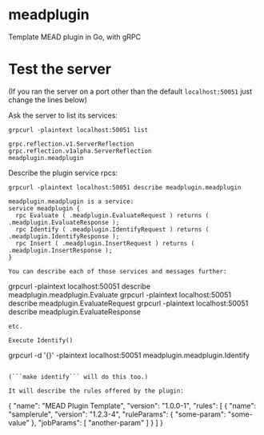 # meadplugin
Template MEAD plugin in Go, with gRPC

# Test the server

(If you ran the server on a port other than the default ```localhost:50051``` just change the lines below)

Ask the server to list its services:
```
grpcurl -plaintext localhost:50051 list
```

```
grpc.reflection.v1.ServerReflection
grpc.reflection.v1alpha.ServerReflection
meadplugin.meadplugin
```

Describe the plugin service rpcs:
```
grpcurl -plaintext localhost:50051 describe meadplugin.meadplugin
```
```
meadplugin.meadplugin is a service:
service meadplugin {
  rpc Evaluate ( .meadplugin.EvaluateRequest ) returns ( .meadplugin.EvaluateResponse );
  rpc Identify ( .meadplugin.IdentifyRequest ) returns ( .meadplugin.IdentifyResponse );
  rpc Insert ( .meadplugin.InsertRequest ) returns ( .meadplugin.InsertResponse );
}

You can describe each of those services and messages further:
```
grpcurl -plaintext localhost:50051 describe meadplugin.meadplugin.Evaluate
grpcurl -plaintext localhost:50051 describe meadplugin.EvaluateRequest
grpcurl -plaintext localhost:50051 describe meadplugin.EvaluateResponse
```
etc.

Execute Identify()
```
grpcurl -d '{}' -plaintext localhost:50051 meadplugin.meadplugin.Identify
```

(```make identify``` will do this too.)

It will describe the rules offered by the plugin:
```
{
  "name": "MEAD Plugin Template",
  "version": "1.0.0-1",
  "rules": [
    {
      "name": "samplerule",
      "version": "1.2.3-4",
      "ruleParams": {
        "some-param": "some-value"
      },
      "jobParams": [
        "another-param"
      ]
    }
  ]
}
```
